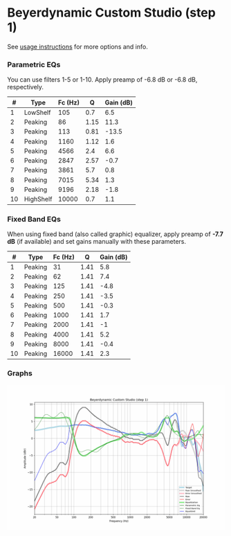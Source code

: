 # Beyerdynamic Custom Studio (step 1)
See [usage instructions](https://github.com/jaakkopasanen/AutoEq#usage) for more options and info.

### Parametric EQs
You can use filters 1-5 or 1-10. Apply preamp of -6.8 dB or -6.8 dB, respectively.

|   # | Type      |   Fc (Hz) |    Q |   Gain (dB) |
|-----|-----------|-----------|------|-------------|
|   1 | LowShelf  |       105 | 0.7  |         6.5 |
|   2 | Peaking   |        86 | 1.15 |        11.3 |
|   3 | Peaking   |       113 | 0.81 |       -13.5 |
|   4 | Peaking   |      1160 | 1.12 |         1.6 |
|   5 | Peaking   |      4566 | 2.4  |         6.6 |
|   6 | Peaking   |      2847 | 2.57 |        -0.7 |
|   7 | Peaking   |      3861 | 5.7  |         0.8 |
|   8 | Peaking   |      7015 | 5.34 |         1.3 |
|   9 | Peaking   |      9196 | 2.18 |        -1.8 |
|  10 | HighShelf |     10000 | 0.7  |         1.1 |

### Fixed Band EQs
When using fixed band (also called graphic) equalizer, apply preamp of **-7.7 dB** (if available) and set gains manually with these parameters.

|   # | Type    |   Fc (Hz) |    Q |   Gain (dB) |
|-----|---------|-----------|------|-------------|
|   1 | Peaking |        31 | 1.41 |         5.8 |
|   2 | Peaking |        62 | 1.41 |         7.4 |
|   3 | Peaking |       125 | 1.41 |        -4.8 |
|   4 | Peaking |       250 | 1.41 |        -3.5 |
|   5 | Peaking |       500 | 1.41 |        -0.3 |
|   6 | Peaking |      1000 | 1.41 |         1.7 |
|   7 | Peaking |      2000 | 1.41 |        -1   |
|   8 | Peaking |      4000 | 1.41 |         5.2 |
|   9 | Peaking |      8000 | 1.41 |        -0.4 |
|  10 | Peaking |     16000 | 1.41 |         2.3 |

### Graphs
![](./Beyerdynamic%20Custom%20Studio%20(step%201).png)
